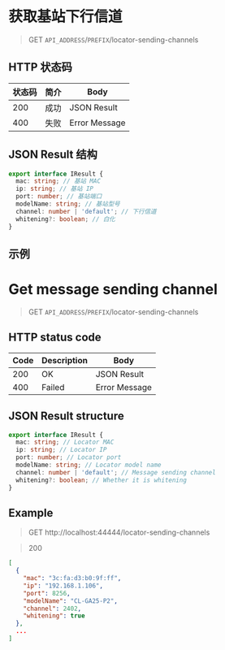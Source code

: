 <!-- lang zh-CN begin -->
# 获取基站下行信道

> GET `API_ADDRESS`/`PREFIX`/locator-sending-channels

## HTTP 状态码

| 状态码 | 简介 | Body |
|---|---|---|
| 200 | 成功 | JSON Result |
| 400 | 失败 | Error Message |


## JSON Result 结构
```ts
export interface IResult {
  mac: string; // 基站 MAC
  ip: string; // 基站 IP
  port: number; // 基站端口
  modelName: string; // 基站型号
  channel: number | 'default'; // 下行信道
  whitening?: boolean; // 白化
}
```

## 示例
<!-- lang zh-CN end -->

<!-- lang en-US begin -->
# Get message sending channel

> GET `API_ADDRESS`/`PREFIX`/locator-sending-channels

## HTTP status code

| Code | Description | Body |
|---|---|---|
| 200 | OK | JSON Result |
| 400 | Failed | Error Message |

## JSON Result structure
```ts
export interface IResult {
  mac: string; // Locator MAC
  ip: string; // Locator IP
  port: number; // Locator port
  modelName: string; // Locator model name
  channel: number | 'default'; // Message sending channel
  whitening?: boolean; // Whether it is whitening
}
```

## Example
<!-- lang en-US end -->

> GET http://localhost:44444/locator-sending-channels

> 200
```json
[
  {
    "mac": "3c:fa:d3:b0:9f:ff",
    "ip": "192.168.1.106",
    "port": 8256,
    "modelName": "CL-GA25-P2",
    "channel": 2402,
    "whitening": true
  },
  ...
]
```
